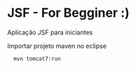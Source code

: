# JSF - For Begginer :)
Aplicação JSF para iniciantes

Importar projeto maven no eclipse

      mvn tomcat7:run
      